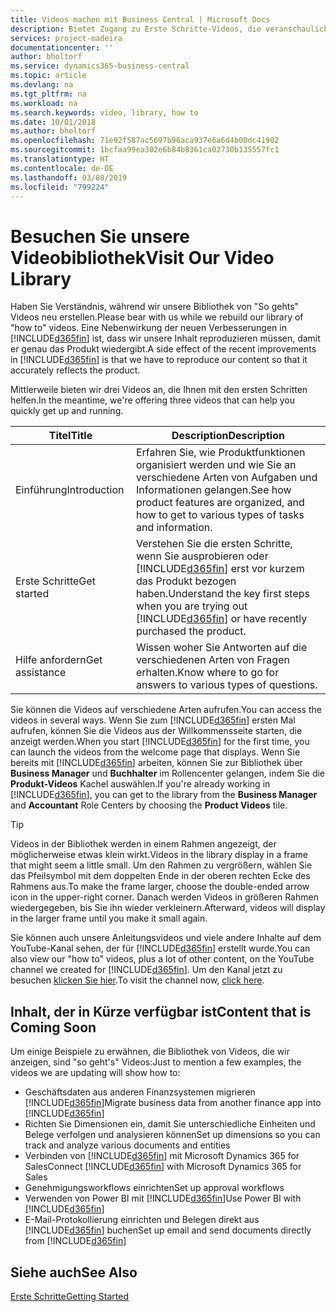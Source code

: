 ```yaml
---
title: Videos machen mit Business Central | Microsoft Docs
description: Bietet Zugang zu Erste Schritte-Videos, die veranschaulichen, wie häufige Aufgaben ausgeführt werden.
services: project-madeira
documentationcenter: ''
author: bholtorf
ms.service: dynamics365-business-central
ms.topic: article
ms.devlang: na
ms.tgt_pltfrm: na
ms.workload: na
ms.search.keywords: video, library, how to
ms.date: 10/01/2018
ms.author: bholtorf
ms.openlocfilehash: 71e92f587ac5697b96aca937e6a6d4b00dc41902
ms.sourcegitcommit: 1bcfaa99ea302e6b84b8361ca02730b135557fc1
ms.translationtype: HT
ms.contentlocale: de-DE
ms.lasthandoff: 03/08/2019
ms.locfileid: "799224"
---
```

# <a name="visit-our-video-library"></a><span data-ttu-id="5f292-103">Besuchen Sie unsere Videobibliothek</span><span class="sxs-lookup"><span data-stu-id="5f292-103">Visit Our Video Library</span></span>
<span data-ttu-id="5f292-104">Haben Sie Verständnis, während wir unsere Bibliothek von "So gehts" Videos neu erstellen.</span><span class="sxs-lookup"><span data-stu-id="5f292-104">Please bear with us while we rebuild our library of "how to" videos.</span></span> <span data-ttu-id="5f292-105">Eine Nebenwirkung der neuen Verbesserungen in [!INCLUDE[d365fin](includes/d365fin_md.md)] ist, dass wir unsere Inhalt reproduzieren müssen, damit er genau das Produkt wiedergibt.</span><span class="sxs-lookup"><span data-stu-id="5f292-105">A side effect of the recent improvements in [!INCLUDE[d365fin](includes/d365fin_md.md)] is that we have to reproduce our content so that it accurately reflects the product.</span></span> 

<span data-ttu-id="5f292-106">Mittlerweile bieten wir drei Videos an, die Ihnen mit den ersten Schritten helfen.</span><span class="sxs-lookup"><span data-stu-id="5f292-106">In the meantime, we're offering three videos that can help you quickly get up and running.</span></span>

|<span data-ttu-id="5f292-107">Titel</span><span class="sxs-lookup"><span data-stu-id="5f292-107">Title</span></span>|<span data-ttu-id="5f292-108">Description</span><span class="sxs-lookup"><span data-stu-id="5f292-108">Description</span></span>|
|----|----|
|<span data-ttu-id="5f292-109">Einführung</span><span class="sxs-lookup"><span data-stu-id="5f292-109">Introduction</span></span>|<span data-ttu-id="5f292-110">Erfahren Sie, wie Produktfunktionen organisiert werden und wie Sie an verschiedene Arten von Aufgaben und Informationen gelangen.</span><span class="sxs-lookup"><span data-stu-id="5f292-110">See how product features are organized, and how to get to various types of tasks and information.</span></span>|
|<span data-ttu-id="5f292-111">Erste Schritte</span><span class="sxs-lookup"><span data-stu-id="5f292-111">Get started</span></span>|<span data-ttu-id="5f292-112">Verstehen Sie die ersten Schritte, wenn Sie ausprobieren oder [!INCLUDE[d365fin](includes/d365fin_md.md)] erst vor kurzem das Produkt bezogen haben.</span><span class="sxs-lookup"><span data-stu-id="5f292-112">Understand the key first steps when you are trying out [!INCLUDE[d365fin](includes/d365fin_md.md)] or have recently purchased the product.</span></span> |
|<span data-ttu-id="5f292-113">Hilfe anfordern</span><span class="sxs-lookup"><span data-stu-id="5f292-113">Get assistance</span></span>|<span data-ttu-id="5f292-114">Wissen woher Sie Antworten auf die verschiedenen Arten von Fragen erhalten.</span><span class="sxs-lookup"><span data-stu-id="5f292-114">Know where to go for answers to various types of questions.</span></span>|

<span data-ttu-id="5f292-115">Sie können die Videos auf verschiedene Arten aufrufen.</span><span class="sxs-lookup"><span data-stu-id="5f292-115">You can access the videos in several ways.</span></span> <span data-ttu-id="5f292-116">Wenn Sie zum [!INCLUDE[d365fin](includes/d365fin_md.md)] ersten Mal aufrufen, können Sie die Videos aus der Willkommensseite starten, die anzeigt werden.</span><span class="sxs-lookup"><span data-stu-id="5f292-116">When you start [!INCLUDE[d365fin](includes/d365fin_md.md)] for the first time, you can launch the videos from the welcome page that displays.</span></span> <span data-ttu-id="5f292-117">Wenn Sie bereits mit [!INCLUDE[d365fin](includes/d365fin_md.md)] arbeiten, können Sie zur Bibliothek über **Business Manager** und **Buchhalter** im Rollencenter gelangen, indem Sie die **Produkt-Videos** Kachel auswählen.</span><span class="sxs-lookup"><span data-stu-id="5f292-117">If you're already working in [!INCLUDE[d365fin](includes/d365fin_md.md)], you can get to the library from the **Business Manager** and **Accountant** Role Centers by choosing the **Product Videos** tile.</span></span> 

> [!Tip]  
> <span data-ttu-id="5f292-118">Videos in der Bibliothek werden in einem Rahmen angezeigt, der möglicherweise etwas klein wirkt.</span><span class="sxs-lookup"><span data-stu-id="5f292-118">Videos in the library display in a frame that might seem a little small.</span></span> <span data-ttu-id="5f292-119">Um den Rahmen zu vergrößern, wählen Sie das Pfeilsymbol mit dem doppelten Ende in der oberen rechten Ecke des Rahmens aus.</span><span class="sxs-lookup"><span data-stu-id="5f292-119">To make the frame larger, choose the double-ended arrow icon in the upper-right corner.</span></span> <span data-ttu-id="5f292-120">Danach werden Videos in größeren Rahmen wiedergegeben, bis Sie ihn wieder verkleinern.</span><span class="sxs-lookup"><span data-stu-id="5f292-120">Afterward, videos will display in the larger frame until you make it small again.</span></span>

<span data-ttu-id="5f292-121">Sie können auch unsere Anleitungsvideos und viele andere Inhalte auf dem YouTube-Kanal sehen, der für [!INCLUDE[d365fin](includes/d365fin_md.md)] erstellt wurde.</span><span class="sxs-lookup"><span data-stu-id="5f292-121">You can also view our "how to" videos, plus a lot of other content, on the YouTube channel we created for [!INCLUDE[d365fin](includes/d365fin_md.md)].</span></span> <span data-ttu-id="5f292-122">Um den Kanal jetzt zu besuchen [klicken Sie hier](https://go.microsoft.com/fwlink/?linkid=851533).</span><span class="sxs-lookup"><span data-stu-id="5f292-122">To visit the channel now, [click here](https://go.microsoft.com/fwlink/?linkid=851533).</span></span>

## <a name="content-that-is-coming-soon"></a><span data-ttu-id="5f292-123">Inhalt, der in Kürze verfügbar ist</span><span class="sxs-lookup"><span data-stu-id="5f292-123">Content that is Coming Soon</span></span>
<span data-ttu-id="5f292-124">Um einige Beispiele zu erwähnen, die Bibliothek von Videos, die wir anzeigen, sind "so geht's" Videos:</span><span class="sxs-lookup"><span data-stu-id="5f292-124">Just to mention a few examples, the videos we are updating will show how to:</span></span>  

* <span data-ttu-id="5f292-125">Geschäftsdaten aus anderen Finanzsystemen migrieren [!INCLUDE[d365fin](includes/d365fin_md.md)]</span><span class="sxs-lookup"><span data-stu-id="5f292-125">Migrate business data from another finance app into [!INCLUDE[d365fin](includes/d365fin_md.md)]</span></span>  
* <span data-ttu-id="5f292-126">Richten Sie Dimensionen ein, damit Sie unterschiedliche Einheiten und Belege verfolgen und analysieren können</span><span class="sxs-lookup"><span data-stu-id="5f292-126">Set up dimensions so you can track and analyze various documents and entities</span></span>
* <span data-ttu-id="5f292-127">Verbinden von [!INCLUDE[d365fin](includes/d365fin_md.md)] mit Microsoft Dynamics 365 for Sales</span><span class="sxs-lookup"><span data-stu-id="5f292-127">Connect [!INCLUDE[d365fin](includes/d365fin_md.md)] with Microsoft Dynamics 365 for Sales</span></span>
* <span data-ttu-id="5f292-128">Genehmigungsworkflows einrichten</span><span class="sxs-lookup"><span data-stu-id="5f292-128">Set up approval workflows</span></span>  
* <span data-ttu-id="5f292-129">Verwenden von Power BI mit [!INCLUDE[d365fin](includes/d365fin_md.md)]</span><span class="sxs-lookup"><span data-stu-id="5f292-129">Use Power BI with [!INCLUDE[d365fin](includes/d365fin_md.md)]</span></span>  
* <span data-ttu-id="5f292-130">E-Mail-Protokollierung einrichten und Belegen direkt aus [!INCLUDE[d365fin](includes/d365fin_md.md)] buchen</span><span class="sxs-lookup"><span data-stu-id="5f292-130">Set up email and send documents directly from [!INCLUDE[d365fin](includes/d365fin_md.md)]</span></span>  

## <a name="see-also"></a><span data-ttu-id="5f292-131">Siehe auch</span><span class="sxs-lookup"><span data-stu-id="5f292-131">See Also</span></span>
[<span data-ttu-id="5f292-132">Erste Schritte</span><span class="sxs-lookup"><span data-stu-id="5f292-132">Getting Started</span></span>](product-get-started.md)
